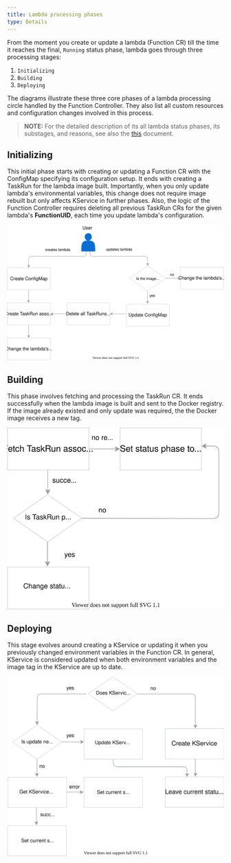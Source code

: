 ```yaml
---
title: Lambda processing phases
type: Details
---
```


From the moment you create or update a lambda (Function CR) till the time it reaches the final, `Running` status phase, lambda goes through three processing stages:

1. `Initializing`
2. `Building`
3. `Deploying`

The diagrams illustrate these three core phases of a lambda processing circle handled by the Function Controller. They also list all custom resources and configuration changes involved in this process.

>**NOTE:** For the detailed description of its all lambda status phases, its substages, and reasons, see also the [this](#custom-resource-function-status-reasons) document.

## Initializing

This initial phase starts with creating or updating a Function CR with the ConfigMap specifying its configuration setup. It ends with creating a TaskRun for the lambda image built. Importantly, when you only update lambda's environmental variables, this change does not require image rebuilt but only affects KService in further phases. Also, the logic of the Function Controller requires deleting all previous TaskRun CRs for the given lambda's **FunctionUID**, each time you update lambda's configuration.

![Initializing stage](./assets/initializing.svg)

## Building

This phase involves fetching and processing the TaskRun CR.
It ends successfully when the lambda image is built and sent to the Docker registry. If the image already existed and  only update was required, the the Docker image receives a new tag.

![Building stage](./assets/building.svg)

## Deploying

This stage evolves around creating a KService or updating it when you previously changed environment variables in the Function CR. In general, KService is considered updated when both environment variables and the image tag in the KService are up to date.

![Deploying stage](./assets/deploying.svg)
